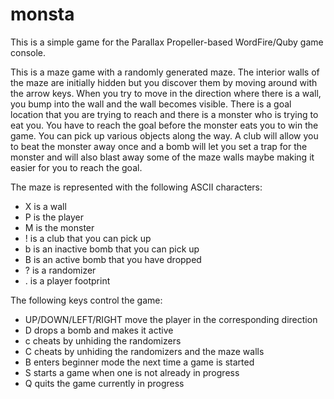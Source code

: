 # monsta
This is a simple game for the Parallax Propeller-based WordFire/Quby game console.

This is a maze game with a randomly generated maze. The interior walls of the maze are initially hidden but you discover them by moving around with the arrow keys. When you try to move in the direction where there is a wall, you bump into the wall and the wall becomes visible. There is a goal location that you are trying to reach and there is a monster who is trying to eat you. You have to reach the goal before the monster eats you to win the game. You can pick up various objects along the way. A club will allow you to beat the monster away once and a bomb will let you set a trap for the monster and will also blast away some of the maze walls maybe making it easier for you to reach the goal.

The maze is represented with the following ASCII characters:

- X is a wall
- P is the player
- M is the monster
- ! is a club that you can pick up
- b is an inactive bomb that you can pick up
- B is an active bomb that you have dropped
- ? is a randomizer
- . is a player footprint

The following keys control the game:

- UP/DOWN/LEFT/RIGHT move the player in the corresponding direction
- D drops a bomb and makes it active
- c cheats by unhiding the randomizers
- C cheats by unhiding the randomizers and the maze walls
- B enters beginner mode the next time a game is started
- S starts a game when one is not already in progress
- Q quits the game currently in progress
